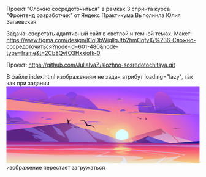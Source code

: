 Проект "Сложно сосредоточиться" в рамках 3 спринта курса "Фронтенд разработчик" от Яндекс Практикума
Выполнила Юлия Загаевская

Задача: сверстать адаптивный сайт в светлой и темной темах.
Макет: https://www.figma.com/design/lCqDbWjgllgJtb2hmCqfyX/%236-Сложно-сосредоточиться?node-id=601-480&node-type=frame&t=2Cb8QvfO3Hxxiofk-0

Проект: https://github.com/JuliaIvaZ/slozhno-sosredotochitsya.git

В файле index.html изображениям не задан атрибут loading="lazy", так как при задании <img class="image" src="./images/sunset.png" loading="lazy" alt="рисунок водоема на фоне гор 
            и заходящего солнца">
изображение перестает загружаться
